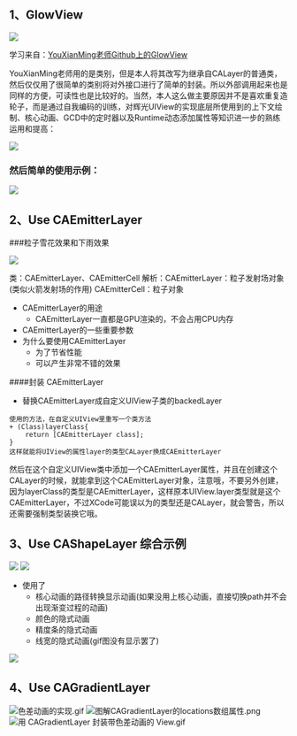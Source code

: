 ## 1、GlowView

![](http://chuantu.biz/t2/24/1454186379x-1376440148.gif)

学习来自：[YouXianMing老师Github上的GlowView](https://github.com/YouXianMing/GlowView)

YouXianMing老师用的是类别，但是本人将其改写为继承自CALayer的普通类，然后仅仅用了很简单的类别将对外接口进行了简单的封装。所以外部调用起来也是同样的方便，可读性也是比较好的。当然，本人这么做主要原因并不是喜欢重复造轮子，而是通过自我编码的训练，对辉光UIView的实现底层所使用到的上下文绘制、核心动画、GCD中的定时器以及Runtime动态添加属性等知识进一步的熟练运用和提高：

![](http://chuantu.biz/t2/24/1454188449x-954497756.png)
### 然后简单的使用示例：
![](http://chuantu.biz/t2/24/1454188366x-1376440148.png)

## 2、Use CAEmitterLayer

###粒子雪花效果和下雨效果

![](http://chuantu.biz/t2/24/1454269085x1822611270.gif)

类：CAEmitterLayer、CAEmitterCell
解析：CAEmitterLayer：粒子发射场对象(类似火箭发射场的作用)
	  CAEmitterCell：粒子对象

+ CAEmitterLayer的用途
	- CAEmitterLayer一直都是GPU渲染的，不会占用CPU内存
+ CAEmitterLayer的一些重要参数
+ 为什么要使用CAEmitterLayer
	- 为了节省性能
	- 可以产生非常不错的效果 

####封装 CAEmitterLayer

+ 替换CAEmitterLayer成自定义UIView子类的backedLayer

```objc
使用的方法，在自定义UIView里重写一个类方法
+ (Class)layerClass{
	return [CAEmitterLayer class];
}
这样就能将UIView的属性layer的类型CALayer换成CAEmitterLayer
```
然后在这个自定义UIView类中添加一个CAEmitterLayer属性，并且在创建这个CALayer的时候，就能拿到这个CAEmitterLayer对象，注意哦，不要另外创建，因为layerClass的类型是CAEmitterLayer，这样原本UIView.layer类型就是这个CAEmitterLayer，不过XCode可能误以为的类型还是CALayer，就会警告，所以还需要强制类型装换它哦。


## 3、Use CAShapeLayer 综合示例

![](http://i12.tietuku.com/b10d4ab84261cc12.gif) ![](http://i12.tietuku.com/9dc0c878af2d3b44.gif) 

+ 使用了
	- 核心动画的路径转换显示动画(如果没用上核心动画，直接切换path并不会出现渐变过程的动画)
	- 颜色的隐式动画
	- 精度条的隐式动画
	- 线宽的隐式动画(gif图没有显示罢了)

![](http://i12.tietuku.com/68ca2cca13a2c16c.png)

## 4、Use CAGradientLayer

![色差动画的实现.gif](http://i11.tietuku.com/bedd584f01c5a8d9.gif) ![图解CAGradientLayer的locations数组属性.png](http://i11.tietuku.com/f5ad960a0970a3ac.png) ![用 CAGradientLayer 封装带色差动画的 View.gif](http://i11.tietuku.com/5c6d77a0190a40b3.gif)